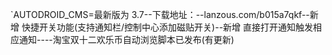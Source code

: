 `AUTODROID_CMS=最新版为 3.7--下载地址：--lanzous.com/b015a7qkf--新增 快捷开关功能(支持通知栏/控制中心添加磁贴开关)--新增 直接打开通知触发相应通知----淘宝双十二欢乐币自动浏览脚本已发布(有更新)
